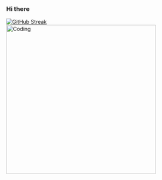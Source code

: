 ### Hi there 
[![GitHub Streak](https://github-readme-streak-stats.herokuapp.com/?user=tanveer19)](https://git.io/streak-stats)
  <img align="" alt="Coding" width="400" src="https://media.giphy.com/media/KGhpQ5NMoWKQurlHwI/giphy.gif">

<!--
**tanveer19/tanveer19** is a ✨ _special_ ✨ repository because its `README.md` (this file) appears on your GitHub profile.

Here are some ideas to get you started:

- 🔭 I’m currently working on ...
- 🌱 I’m currently learning ...
- 👯 I’m looking to collaborate on ...
- 🤔 I’m looking for help with ...
- 💬 Ask me about ...
- 📫 How to reach me: ...
- 😄 Pronouns: ...
- ⚡ Fun fact: ...
-->
